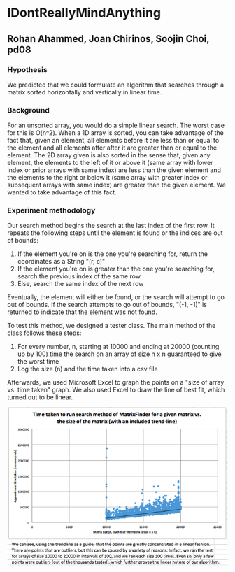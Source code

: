 # IDontReallyMindAnything
## Rohan Ahammed, Joan Chirinos, Soojin Choi, pd08

### Hypothesis
We predicted that we could formulate an algorithm that searches through a matrix sorted horizontally and vertically in linear time.

### Background
For an unsorted array, you would do a simple linear search. The worst case for this is O(n^2). When a 1D array is sorted, you can take advantage of the fact that, given an element, all elements before it are less than or equal to the element and all elements after after it are greater than or equal to the element. The 2D array given is also sorted in the sense that, given any element, the elements to the left of it or above it (same array with lower index or prior arrays with same index) are less than the given element and the elements to the right or below it (same array with greater index or subsequent arrays with same index) are greater than the given element. We wanted to take advantage of this fact.

### Experiment methodology
Our search method begins the search at the last index of the first row. It repeats the following steps until the element is found or the indices are out of bounds:
1. If the element you're on is the one you're searching for, return the coordinates as a String "(r, c)"
2. If the element you're on is greater than the one you're searching for, search the previous index of the same row
3. Else, search the same index of the next row

Eventually, the element will either be found, or the search will attempt to go out of bounds. If the search attempts to go out of bounds, "(-1, -1)" is returned to indicate that the element was not found.

To test this method, we designed a tester class. The main method of the class follows these steps:
1. For every number, n,  starting at 10000 and ending at 20000 (counting up by 100) time the search on an array of size n x n guaranteed to give the worst time
2. Log the size (n) and the time taken into a csv file

Afterwards, we used Microsoft Excel to graph the points on a "size of array vs. time taken" graph. We also used Excel to draw the line of best fit, which turned out to be linear.

![Graph showing a linear relationship between the size of a 2d array and the time taken to search using our search method](https://github.com/JoanChirinos/IDontReallyMindAnything/blob/master/data.png)
